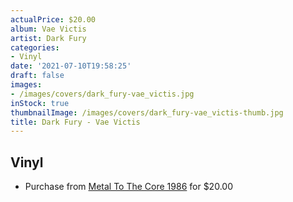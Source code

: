 ```yaml
---
actualPrice: $20.00
album: Vae Victis
artist: Dark Fury
categories:
- Vinyl
date: '2021-07-10T19:58:25'
draft: false
images:
- /images/covers/dark_fury-vae_victis.jpg
inStock: true
thumbnailImage: /images/covers/dark_fury-vae_victis-thumb.jpg
title: Dark Fury - Vae Victis
---
```


## Vinyl
* Purchase from [Metal To The Core 1986](https://metaltothecore1986.com/shop/dark-fury-vae-victis-12-lp/) for $20.00
